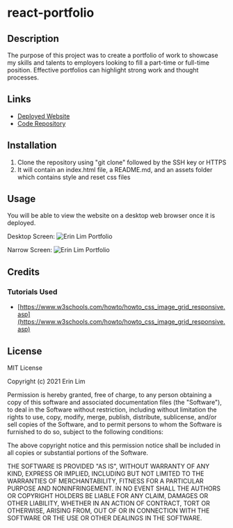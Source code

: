 # react-portfolio

## Description

The purpose of this project was to create a portfolio of work to showcase my skills and talents to employers looking to fill a part-time or full-time position. Effective portfolios can highlight strong work and thought processes. 

## Links
- [Deployed Website](https://erinlim2001.github.io/updated-portfolio/)
- [Code Repository](https://github.com/erinlim2001/react-portfolio)

## Installation

1. Clone the repository using "git clone" followed by the SSH key or HTTPS 
2. It will contain an index.html file, a README.md, and an assets folder which contains style and reset css files 

## Usage

You will be able to view the website on a desktop web browser once it is deployed.

Desktop Screen:
![Erin Lim Portfolio](./assets/images/desktopview.gif)

Narrow Screen:
![Erin Lim Portfolio](./assets/images/responsiveview.gif)

## Credits

### Tutorials Used
* [https://www.w3schools.com/howto/howto_css_image_grid_responsive.asp](https://www.w3schools.com/howto/howto_css_image_grid_responsive.asp)

## License

MIT License

Copyright (c) 2021 Erin Lim

Permission is hereby granted, free of charge, to any person obtaining a copy
of this software and associated documentation files (the "Software"), to deal
in the Software without restriction, including without limitation the rights
to use, copy, modify, merge, publish, distribute, sublicense, and/or sell
copies of the Software, and to permit persons to whom the Software is
furnished to do so, subject to the following conditions:

The above copyright notice and this permission notice shall be included in all
copies or substantial portions of the Software.

THE SOFTWARE IS PROVIDED "AS IS", WITHOUT WARRANTY OF ANY KIND, EXPRESS OR
IMPLIED, INCLUDING BUT NOT LIMITED TO THE WARRANTIES OF MERCHANTABILITY,
FITNESS FOR A PARTICULAR PURPOSE AND NONINFRINGEMENT. IN NO EVENT SHALL THE
AUTHORS OR COPYRIGHT HOLDERS BE LIABLE FOR ANY CLAIM, DAMAGES OR OTHER
LIABILITY, WHETHER IN AN ACTION OF CONTRACT, TORT OR OTHERWISE, ARISING FROM,
OUT OF OR IN CONNECTION WITH THE SOFTWARE OR THE USE OR OTHER DEALINGS IN THE
SOFTWARE.
